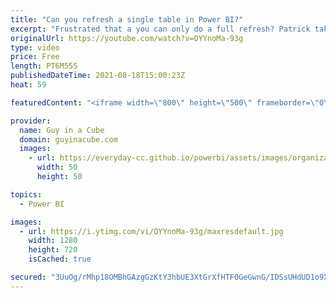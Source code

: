 ```yaml
---
title: "Can you refresh a single table in Power BI?"
excerpt: "Frustrated that a you can only do a full refresh? Patrick takes it to the next level by showing how you can refresh only a single table in your Power BI dataset. This is a great option for targeted refresh and avoid potential overhead.  Processing Options:  https://docs.microsoft.com/analysis-services/multidimensional-models/processing-options-and-settings-analysis-services?view=asallproducts-allversions"
originalUrl: https://youtube.com/watch?v=OYYnoMa-93g
type: video
price: Free
length: PT6M55S
publishedDateTime: 2021-08-18T15:00:23Z
heat: 59

featuredContent: "<iframe width=\"800\" height=\"500\" frameborder=\"0\" src=\"https://www.youtube.com/embed/OYYnoMa-93g\" allow=\"accelerometer; autoplay; encrypted-media; gyroscope; picture-in-picture\" allowfullscreen></iframe>"

provider:
  name: Guy in a Cube
  domain: guyinacube.com
  images:
    - url: https://everyday-cc.github.io/powerbi/assets/images/organizations/guyinacube.com-50x50.jpg
      width: 50
      height: 50

topics:
  - Power BI

images:
  - url: https://i.ytimg.com/vi/OYYnoMa-93g/maxresdefault.jpg
    width: 1280
    height: 720
    isCached: true

secured: "3UuOg/rMhp18OMBhGAzgGzKtY3hbUE3XtGrXfHTF0GeGwnG/IDSsUHdUD1o9X7m6SB38sxWN2PferZvh7IxepIqSqT1kkjiMjhb6D/BYwT83wJDubXLYJlQjr4rf654K1XVFXrGQwGPozHsuUnSV109g5WNr0NuD6NYmnTyyxboXPUuzJmVtiojV2h8BOhxysp1bB1tPdepKXWFzrD2LyaRGK/TlpbYt9veIrydGMiFRONyWxSRE2oEuFN754alifsg5Mq6wDaKbnjG31Uepoz4pSVJyUdmcldYjQbih50xpp4CMypMBb6Sh1W3hgKE4RHThmGd/emDDcmGbJuEiojK1AWh/niyuB6KRMkJvODg2yn2jOo+lvbq2JDwsGXKkxxCKzZ/bl2lUTkE0wmxzMFuSUoku/DJ58mk09vh7faQ=;3ajXNzb6ttZuhQ0Kc8765g=="
---
```


